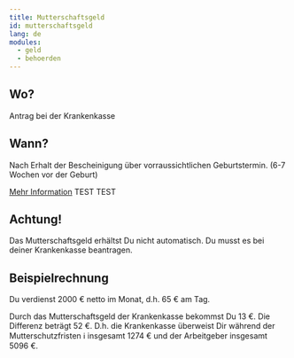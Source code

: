 ```yaml
---
title: Mutterschaftsgeld
id: mutterschaftsgeld
lang: de
modules:
  - geld
  - behoerden
---
```


## Wo?

Antrag bei der Krankenkasse

## Wann?

Nach Erhalt der Bescheinigung über vorraussichtlichen Geburtstermin. (6-7 Wochen vor der Geburt)

[Mehr Information](https://www.schwanger-in-bayern.de/beruf/eltern/schwangerschaft/index.php)
<todo-link todo="elterngeld-beantragen"> TEST TEST </todo-link>

## Achtung!

Das Mutterschaftsgeld erhältst Du nicht automatisch. Du musst es bei deiner Krankenkasse beantragen.

## Beispielrechnung

Du verdienst 2000 € netto im Monat, d.h. 65 € am Tag.

Durch das Mutterschaftsgeld der Krankenkasse bekommst Du 13 €. Die Differenz beträgt 52 €. D.h. die Krankenkasse überweist Dir während der Mutterschutzfristen ℹ️ insgesamt 1274 € und der Arbeitgeber insgesamt 5096 €.
